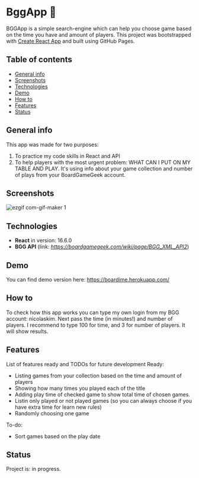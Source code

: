 # BggApp :game_die:
BGGApp is a simple search-engine which can help you choose game based on the time you have and amount of players. 
This project was bootstrapped with [Create React App](https://github.com/facebook/create-react-app) and built using GitHub Pages.

## Table of contents
* [General info](#general-info)
* [Screenshots](#screenshots)
* [Technologies](#technologies)
* [Demo](#demo)
* [How to](#how-to)
* [Features](#Features)
* [Status](#status)

## General info
This app was made for two purposes: 
1. To practice my code skills in React and API
2. To help players with the most urgent problem: WHAT CAN I PUT ON MY TABLE AND PLAY. It's using info about your game collection and number of plays from your BoardGameGeek account. 

## Screenshots
![ezgif com-gif-maker 1](https://user-images.githubusercontent.com/32582359/48980354-0d2d5400-f0c8-11e8-80d6-6b947f6f4b96.gif)

## Technologies
* **React** in version: 16.6.0
* **BGG API** (link: *https://boardgamegeek.com/wiki/page/BGG_XML_API2*)

## Demo 
You can find demo version here:
https://boardime.herokuapp.com/

## How to
To check how this app works you can type my own login from my BGG account: nicolaskim. Next pass the time (in minutes!) and number of players. I recommend to type 100 for time, and 3 for number of players. It will show results.


## Features
List of features ready and TODOs for future development
Ready:
* Listing games from your collection based on the time and amount of players
* Showing how many times you played each of the title
* Adding play time of checked game to show total time of chosen games.
* Listin only played or not played games (so you can always choose if you have extra time for learn new rules)
* Randomly choosing one game 

To-do:
* Sort games based on the play date

## Status
Project is: in progress.
